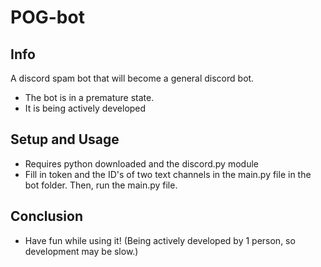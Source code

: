 # POG-bot

## Info
A discord spam bot that will become a general discord bot.
- The bot is in a premature state.
- It is being actively developed

## Setup and Usage
- Requires python downloaded and the discord.py module
- Fill in token and the ID's of two text channels in the main.py file in the bot folder. Then, run the main.py file.

## Conclusion 

- Have fun while using it! (Being actively developed by 1 person, so development may be slow.)
